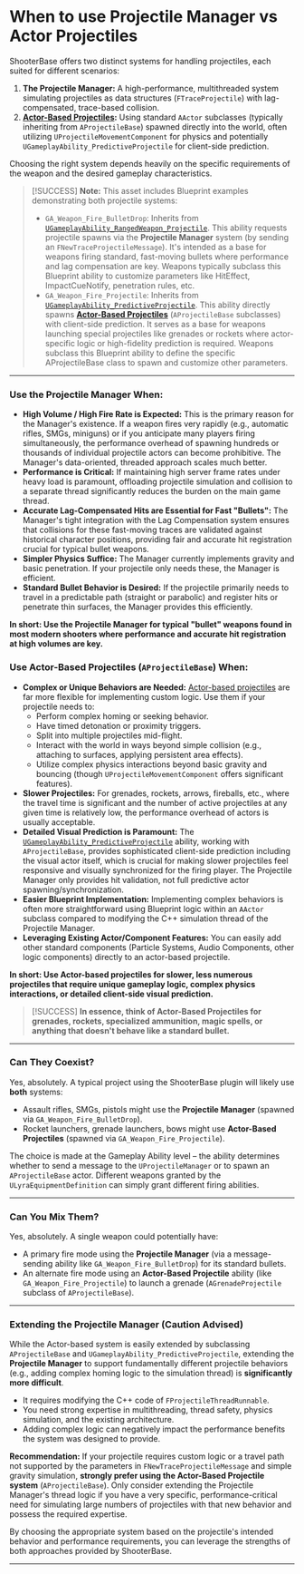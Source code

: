 # When to use Projectile Manager vs Actor Projectiles

ShooterBase offers two distinct systems for handling projectiles, each suited for different scenarios:

1. **The Projectile Manager:** A high-performance, multithreaded system simulating projectiles as data structures (`FTraceProjectile`) with lag-compensated, trace-based collision.
2. [**Actor-Based Projectiles**](../weapons/projectile-system/)**:** Using standard `AActor` subclasses (typically inheriting from `AProjectileBase`) spawned directly into the world, often utilizing `UProjectileMovementComponent` for physics and potentially `UGameplayAbility_PredictiveProjectile` for client-side prediction.

Choosing the right system depends heavily on the specific requirements of the weapon and the desired gameplay characteristics.

> [!SUCCESS]
> **Note:** This asset includes Blueprint examples demonstrating both projectile systems:
> 
> * `GA_Weapon_Fire_BulletDrop`: Inherits from [`UGameplayAbility_RangedWeapon_Projectile`](../weapons/shooting-gameplay-abilities/base-projectile-ability/). This ability requests projectile spawns via the **Projectile Manager** system (by sending an `FNewTraceProjectileMessage`). It's intended as a base for weapons firing standard, fast-moving bullets where performance and lag compensation are key. Weapons typically subclass this Blueprint ability to customize parameters like HitEffect, ImpactCueNotify, penetration rules, etc.
> * `GA_Weapon_Fire_Projectile`: Inherits from [`UGameplayAbility_PredictiveProjectile`](../weapons/shooting-gameplay-abilities/predictive-projectile-ability/). This ability directly spawns [**Actor-Based Projectiles**](../weapons/projectile-system/) (`AProjectileBase` subclasses) with client-side prediction. It serves as a base for weapons launching special projectiles like grenades or rockets where actor-specific logic or high-fidelity prediction is required. Weapons subclass this Blueprint ability to define the specific AProjectileBase class to spawn and customize other parameters.

***

### Use the Projectile Manager When:

* **High Volume / High Fire Rate is Expected:** This is the primary reason for the Manager's existence. If a weapon fires very rapidly (e.g., automatic rifles, SMGs, miniguns) or if you anticipate many players firing simultaneously, the performance overhead of spawning hundreds or thousands of individual projectile actors can become prohibitive. The Manager's data-oriented, threaded approach scales much better.
* **Performance is Critical:** If maintaining high server frame rates under heavy load is paramount, offloading projectile simulation and collision to a separate thread significantly reduces the burden on the main game thread.
* **Accurate Lag-Compensated Hits are Essential for Fast "Bullets":** The Manager's tight integration with the Lag Compensation system ensures that collisions for these fast-moving traces are validated against historical character positions, providing fair and accurate hit registration crucial for typical bullet weapons.
* **Simpler Physics Suffice:** The Manager currently implements gravity and basic penetration. If your projectile only needs these, the Manager is efficient.
* **Standard Bullet Behavior is Desired:** If the projectile primarily needs to travel in a predictable path (straight or parabolic) and register hits or penetrate thin surfaces, the Manager provides this efficiently.

**In short: Use the Projectile Manager for typical "bullet" weapons found in most modern shooters where performance and accurate hit registration at high volumes are key.**

### Use Actor-Based Projectiles (`AProjectileBase`) When:

* **Complex or Unique Behaviors are Needed:** [Actor-based projectiles](../weapons/projectile-system/) are far more flexible for implementing custom logic. Use them if your projectile needs to:
  * Perform complex homing or seeking behavior.
  * Have timed detonation or proximity triggers.
  * Split into multiple projectiles mid-flight.
  * Interact with the world in ways beyond simple collision (e.g., attaching to surfaces, applying persistent area effects).
  * Utilize complex physics interactions beyond basic gravity and bouncing (though `UProjectileMovementComponent` offers significant features).
* **Slower Projectiles:** For grenades, rockets, arrows, fireballs, etc., where the travel time is significant and the number of active projectiles at any given time is relatively low, the performance overhead of actors is usually acceptable.
* **Detailed Visual Prediction is Paramount:** The [`UGameplayAbility_PredictiveProjectile`](../weapons/shooting-gameplay-abilities/predictive-projectile-ability/) ability, working with `AProjectileBase`, provides sophisticated client-side prediction including the visual actor itself, which is crucial for making slower projectiles feel responsive and visually synchronized for the firing player. The Projectile Manager only provides hit validation, not full predictive actor spawning/synchronization.
* **Easier Blueprint Implementation:** Implementing complex behaviors is often more straightforward using Blueprint logic within an `AActor` subclass compared to modifying the C++ simulation thread of the Projectile Manager.
* **Leveraging Existing Actor/Component Features:** You can easily add other standard components (Particle Systems, Audio Components, other logic components) directly to an actor-based projectile.

**In short: Use Actor-based projectiles for slower, less numerous projectiles that require unique gameplay logic, complex physics interactions, or detailed client-side visual prediction.**

> [!SUCCESS]
> **In essence, think of Actor-Based Projectiles for grenades, rockets, specialized ammunition, magic spells, or anything that doesn't behave like a standard bullet.**

***

### Can They Coexist?

Yes, absolutely. A typical project using the ShooterBase plugin will likely use **both** systems:

* Assault rifles, SMGs, pistols might use the **Projectile Manager** (spawned via `GA_Weapon_Fire_BulletDrop`).&#x20;
* Rocket launchers, grenade launchers, bows might use **Actor-Based Projectiles** (spawned via `GA_Weapon_Fire_Projectile`).&#x20;

The choice is made at the Gameplay Ability level – the ability determines whether to send a message to the `UProjectileManager` or to spawn an `AProjectileBase` actor. Different weapons granted by the `ULyraEquipmentDefinition` can simply grant different firing abilities.

***

### Can You Mix Them?

Yes, absolutely. A single weapon could potentially have:

* A primary fire mode using the **Projectile Manager** (via a message-sending ability like `GA_Weapon_Fire_BulletDrop`) for its standard bullets.
* An alternate fire mode using an **Actor-Based Projectile** ability (like `GA_Weapon_Fire_Projectile`) to launch a grenade (`AGrenadeProjectile` subclass of `AProjectileBase`).

***

### Extending the Projectile Manager (Caution Advised)

While the Actor-based system is easily extended by subclassing `AProjectileBase` and `UGameplayAbility_PredictiveProjectile`, extending the **Projectile Manager** to support fundamentally different projectile behaviors (e.g., adding complex homing logic to the simulation thread) is **significantly more difficult**.

* It requires modifying the C++ code of `FProjectileThreadRunnable`.
* You need strong expertise in multithreading, thread safety, physics simulation, and the existing architecture.
* Adding complex logic can negatively impact the performance benefits the system was designed to provide.

**Recommendation:** If your projectile requires custom logic or a travel path not supported by the parameters in `FNewTraceProjectileMessage` and simple gravity simulation, **strongly prefer using the Actor-Based Projectile system** (`AProjectileBase`). Only consider extending the Projectile Manager's thread logic if you have a very specific, performance-critical need for simulating large numbers of projectiles with that new behavior and possess the required expertise.

By choosing the appropriate system based on the projectile's intended behavior and performance requirements, you can leverage the strengths of both approaches provided by ShooterBase.

***
